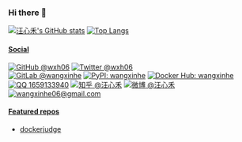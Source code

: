 ### Hi there 👋

<!--
**wxh06/wxh06** is a ✨ _special_ ✨ repository because its `README.md` (this file) appears on your GitHub profile.

Here are some ideas to get you started:

- 🔭 I’m currently working on ...
- 🌱 I’m currently learning ...
- 👯 I’m looking to collaborate on ...
- 🤔 I’m looking for help with ...
- 💬 Ask me about ...
- 📫 How to reach me: ...
- 😄 Pronouns: ...
- ⚡ Fun fact: ...
-->

[![汪心禾's GitHub stats](https://github-readme-stats.vercel.app/api?username=wxh06&count_private=true&show_icons=true)](https://github.com/anuraghazra/github-readme-stats)
[![Top Langs](https://github-readme-stats.vercel.app/api/top-langs/?username=wxh06&hide=ruby&layout=compact)](https://github.com/anuraghazra/github-readme-stats)

#### [Social](https://wxh06.github.io)
[![GitHub @wxh06](https://img.shields.io/github/followers/wxh06?label=GitHub%20@wxh06&style=social)](https://github.com/wxh06)
[![Twitter @wxh06](https://img.shields.io/twitter/follow/wxh06?label=Twitter%20@wxh06&style=social)](https://twitter.com/wxh06)
<br />
[![GitLab @wangxinhe](https://img.shields.io/static/v1?logo=gitlab&label=GitLab&message=wangxinhe)](https://gitlab.com/wangxinhe)
[![PyPI: wangxinhe](https://img.shields.io/static/v1?logo=pypi&label=PyPI&message=wangxinhe)](https://pypi.org/user/wangxinhe/)
[![Docker Hub: wangxinhe](https://img.shields.io/static/v1?logo=docker&label=Docker%20Hub&message=wangxinhe)](https://hub.docker.com/u/wangxinhe)
[![QQ 1659133940](https://img.shields.io/static/v1?logo=tencent-qq&label=QQ&message=1659133940)](https://wpa.qq.com/msgrd?uin=1659133940)
[![知乎 @汪心禾](https://img.shields.io/static/v1?logo=zhihu&label=%E7%9F%A5%E4%B9%8E&message=@%E6%B1%AA%E5%BF%83%E7%A6%BE)](https://www.zhihu.com/people/wangxinhe-2006)
[![微博 @汪心禾](https://img.shields.io/static/v1?logo=sina-weibo&label=%E5%BE%AE%E5%8D%9A&message=@%E6%B1%AA%E5%BF%83%E7%A6%BE)](https://weibo.com/wxh2006)
[![wangxinhe06@gmail.com](https://img.shields.io/static/v1?logo=gmail&label=Gmail&message=wangxinhe06@gmail.com)](mailto:wangxinhe06@gmail.com)

#### [Featured repos](https://github.com/wxh06?tab=repositories)
- [dockerjudge](https://github.com/wxh06/dockerjudge)
